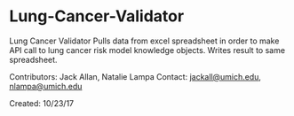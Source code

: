 # Lung-Cancer-Validator
Lung Cancer Validator
Pulls data from excel spreadsheet in order to make API call to lung cancer risk model knowledge objects. Writes result to same spreadsheet. 

Contributors: Jack Allan, Natalie Lampa
Contact: jackall@umich.edu, nlampa@umich.edu


Created: 10/23/17
